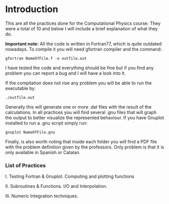 # Introduction
This are all the practices done for the Computational Physics course. They were a total of 10 and below I will include a brief explanation of what they do.

**Important note:** All the code is written in Fortran77, which is quite outdated nowadays. To compile it you will need gfortran compiler and the command:
```
gfortran NameOfFile.f -o outfile.out
```
I have tested the code and everything should be fine but if you find any problem you can report a bug and I will have a look into it.

If the compilation does not rise any problem you will be able to run the executable by:
```
./outfile.out
``` 
 
Generally this will generate one or more .dat files with the result of the calculations. In all practices you will find several .gnu files that will graph the output to better visualize the represented behaviour. If you have Gnuplot installed to run a .gnu script simply run:

```
gnuplot NameOfFile.gnu
```

Finally, is also worth noting that inside each folder you will find  a PDF file with the problem definition given by the professors. Only problem is that it is only available in Spanish or Catalan.

### List of Practices

I. Testing Fortran & Gnuplot. Computing and plotting functions

II. Subroutines & Functions. I/O and Interpolation.

III. Numeric Integration techniques.